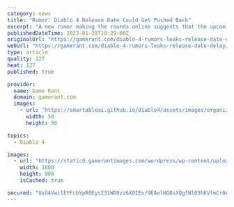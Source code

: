 ```yaml
---
category: news
title: "Rumor: Diablo 4 Release Date Could Get Pushed Back"
excerpt: "A new rumor making the rounds online suggests that the upcoming Diablo 4 could very well have its release date pushed back."
publishedDateTime: 2023-01-28T10:29:00Z
originalUrl: "https://gamerant.com/diablo-4-rumors-leaks-release-date-delay/"
webUrl: "https://gamerant.com/diablo-4-rumors-leaks-release-date-delay/"
type: article
quality: 127
heat: 127
published: true

provider:
  name: Game Rant
  domain: gamerant.com
  images:
    - url: "https://smartableai.github.io/diablo4/assets/images/organizations/gamerant.com-50x50.jpg"
      width: 50
      height: 50

topics:
  - Diablo 4

images:
  - url: "https://static0.gamerantimages.com/wordpress/wp-content/uploads/2023/01/diablo-4-lilith.jpg"
    width: 1800
    height: 900
    isCached: true

secured: "UsG4VwilEYFcbYpR0EysI31WD0zz6X0IEn/9EAelHG8sXQgfNl03hKVfmCr0Aflj7V2yhwV6h0ke+aVWUWLo/L4kF+ixJ1mLHbHm7daUNk3FzrN7SZXx2delcbmElmyY5EX+vLka05uZoNWwPFoL5yjiH3xW6VjFHSeEzOjfNY7XhEdaaqiOR0/Ifazrm0IIqMupVP0go4A/eHows34FBpSUgE8/cDRo6NJPD7sdCLcX3CDojcZyBY8OyXp/YD6Zz4HbnMUpqLELHEb5mV0/qaiWBG8yVIq2Pj5X5tAIyTmWPkN0VioXSnsdzjdvz2d9i3SNiOMTH5e6vNyGz0X3LAPdeh50/IVjI3Iz1lcxOwg=;2csC0JakvSfUdVosmlgd9Q=="
---
```


